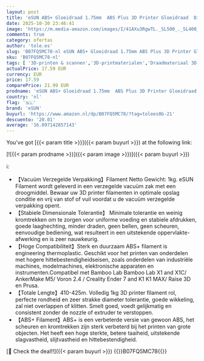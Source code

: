```yaml
---
layout: post
title: 'eSUN ABS+ Gloeidraad 1.75mm  ABS Plus 3D Printer Gloeidraad  Dimensionale Nauwkeurigheid +/- 0.05mm  1KG  2.2 LBS  Spoel 3D Printen Materiaal voor 3D Printer  Zwart'
date: 2025-10-30 23:46:41
image: 'https://m.media-amazon.com/images/I/41AXu3RgwTL._SL500_._SL400_.jpg'
comments: true
category: ofertas
author: 'tole.es'
slug: 'B07FQ5MC78-nl eSUN ABS+ Gloeidraad 1.75mm ABS Plus 3D Printer Gloeidraad...'
sku: 'B07FQ5MC78-nl'
tags: [ '3D-printen & scannen','3D-printmaterialen','Draadmateriaal 3D-printers','Zakelijk, industrie & wetenschap','esun','🇳🇱', ]
actualPrice: 17.59 EUR
currency: EUR
price: 17.59
comparePrice: 21.99 EUR
prodname: 'eSUN ABS+ Gloeidraad 1.75mm  ABS Plus 3D Printer Gloeidraad  Dimensionale Nauwkeurigheid +/- 0.05mm  1KG  2.2 LBS  Spoel 3D Printen Materiaal voor 3D Printer  Zwart'
country: 'nl'
flag: '🇳🇱'
brand: 'eSUN'
buyurl: 'https://www.amazon.nl/dp/B07FQ5MC78/?tag=tolees0b-21'
descuento: '20.01'
average: '16.097142857143'
---
```


You've got [{{< param title >}}]({{< param buyurl >}}) at the following link:

[![{{< param prodname >}}]({{< param image >}})]({{< param buyurl >}})

ℹ️:

- 【Vacuüm Verzegelde Verpakking】Filament Netto Gewicht: 1kg. eSUN Filament wordt geleverd in een verzegelde vacuüm zak met een droogmiddel. Bewaar uw 3D printer filamenten in optimale opslag conditie en vrij van stof of vuil voordat u de vacuüm verzegelde verpakking opent.
- 【Stabiele Dimensionale Tolerantie】 Minimale tolerantie en weinig kromtrekken om te zorgen voor uniforme voeding en stabiele afdrukken, goede laaghechting, minder draden, geen bellen, geen scheuren, eenvoudige bediening, wat resulteert in een uitstekende oppervlakte-afwerking en is zeer nauwkeurig.
- 【Hoge Compatibiliteit】Sterk en duurzaam ABS+ filament is engineering thermoplastic. Geschikt voor het printen van onderdelen met hogere hittebestendigheidseisen, zoals onderdelen van industriële machines, modelmachines, elektronische apparaten en instrumenten.Compatibel met Bamboo Lab Bamboo Lab X1 and X1C/ AnkerMake M5/ Voron 2.4 / Creality Ender 7 and K1 K1 MAX/ Raise 3D en Prusa.
- 【Totale Lengte】410-425m. Volledig 1kg 3D printer filament rol, perfecte rondheid en zeer strakke diameter tolerantie, goede wikkeling, zal niet overlappen of klitten. Smelt goed, voedt gelijkmatig en consistent zonder de nozzle of extruder te verstoppen.
- 【ABS+ Filament】ABS+ is een verbeterde versie van gewoon ABS, het scheuren en kromtrekken zijn sterk verbeterd bij het printen van grote objecten. Het heeft een hoge sterkte, betere taaiheid, uitstekende slagvastheid, slijtvastheid en hittebestendigheid.

[🛒 Check the deal!!]({{< param buyurl >}})
{{<world>}}B07FQ5MC78{{</world>}}
